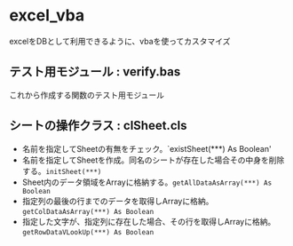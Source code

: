 excel_vba
=========
excelをDBとして利用できるように、vbaを使ってカスタマイズ

テスト用モジュール : verify.bas
----------
これから作成する関数のテスト用モジュール

シートの操作クラス : clSheet.cls
----------
  * 名前を指定してSheetの有無をチェック。`existSheet(***) As Boolean'
  * 名前を指定してSheetを作成。同名のシートが存在した場合その中身を削除する。`initSheet(***)`
  * Sheet内のデータ領域をArrayに格納する。`getAllDataAsArray(***) As Boolean`
  * 指定列の最後の行までのデータを取得しArrayに格納。`getColDataAsArray(***) As Boolean`
  * 指定した文字が、指定列に存在した場合、その行を取得しArrayに格納。`getRowDataVLookUp(***) As Boolean`
    
